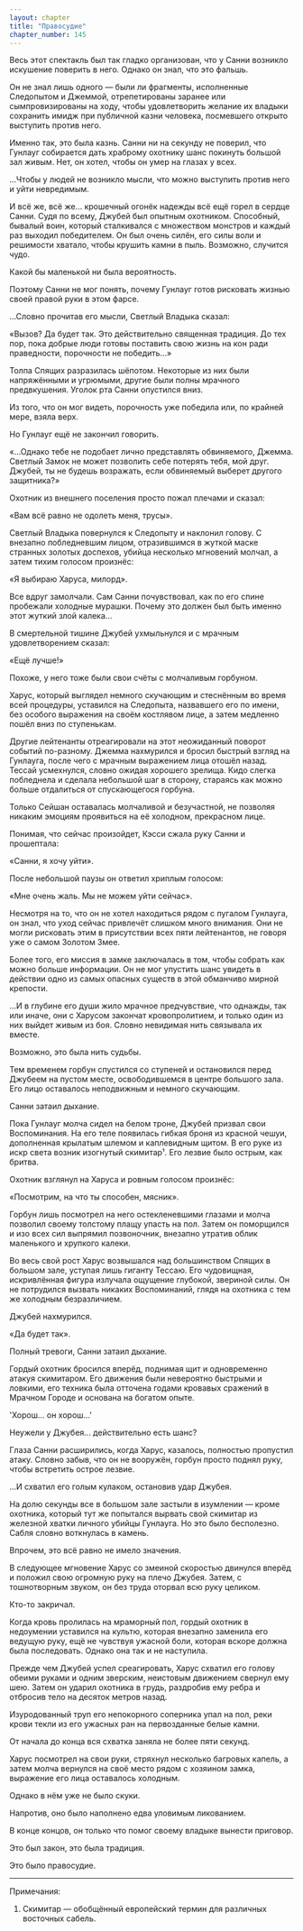 ```yaml
---
layout: chapter
title: "Правосудие"
chapter_number: 145
---
```


Весь этот спектакль был так гладко организован, что у Санни возникло искушение поверить в него. Однако он знал, что это фальшь.

Он не знал лишь одного — были ли фрагменты, исполненные Следопытом и Джеммой, отрепетированы заранее или сымпровизированы на ходу, чтобы удовлетворить желание их владыки сохранить имидж при публичной казни человека, посмевшего открыто выступить против него.

Именно так, это была казнь. Санни ни на секунду не поверил, что Гунлауг собирается дать храброму охотнику шанс покинуть большой зал живым. Нет, он хотел, чтобы он умер на глазах у всех.

...Чтобы у людей не возникло мысли, что можно выступить против него и уйти невредимым.

И всё же, всё же... крошечный огонёк надежды всё ещё горел в сердце Санни. Судя по всему, Джубей был опытным охотником. Способный, бывалый воин, который сталкивался с множеством монстров и каждый раз выходил победителем. Он был очень силён, его силы воли и решимости хватало, чтобы крушить камни в пыль. Возможно, случится чудо.

Какой бы маленькой ни была вероятность.

Поэтому Санни не мог понять, почему Гунлауг готов рисковать жизнью своей правой руки в этом фарсе.

...Словно прочитав его мысли, Светлый Владыка сказал:

«Вызов? Да будет так. Это действительно священная традиция. До тех пор, пока добрые люди готовы поставить свою жизнь на кон ради праведности, порочности не победить...»

Толпа Спящих разразилась шёпотом. Некоторые из них были напряжёнными и угрюмыми, другие были полны мрачного предвкушения. Уголок рта Санни опустился вниз.

Из того, что он мог видеть, порочность уже победила или, по крайней мере, взяла верх.

Но Гунлауг ещё не закончил говорить.

«...Однако тебе не подобает лично представлять обвиняемого, Джемма. Светлый Замок не может позволить себе потерять тебя, мой друг. Джубей, ты не будешь возражать, если обвиняемый выберет другого защитника?»

Охотник из внешнего поселения просто пожал плечами и сказал:

«Вам всё равно не одолеть меня, трусы».

Светлый Владыка повернулся к Следопыту и наклонил голову. С внезапно побледневшим лицом, отразившимся в жуткой маске странных золотых доспехов, убийца несколько мгновений молчал, а затем тихим голосом произнёс:

«Я выбираю Харуса, милорд».

Все вдруг замолчали. Сам Санни почувствовал, как по его спине пробежали холодные мурашки. Почему это должен был быть именно этот жуткий злой калека...

В смертельной тишине Джубей ухмыльнулся и с мрачным удовлетворением сказал:

«Ещё лучше!»

Похоже, у него тоже были свои счёты с молчаливым горбуном.

Харус, который выглядел немного скучающим и стеснённым во время всей процедуры, уставился на Следопыта, назвавшего его по имени, без особого выражения на своём костлявом лице, а затем медленно пошёл вниз по ступенькам.

Другие лейтенанты отреагировали на этот неожиданный поворот событий по-разному. Джемма нахмурился и бросил быстрый взгляд на Гунлауга, после чего с мрачным выражением лица отошёл назад. Тессай усмехнулся, словно ожидая хорошего зрелища. Кидо слегка побледнела и сделала небольшой шаг в сторону, стараясь как можно больше отдалиться от спускающегося горбуна.

Только Сейшан оставалась молчаливой и безучастной, не позволяя никаким эмоциям проявиться на её холодном, прекрасном лице.

Понимая, что сейчас произойдет, Кэсси сжала руку Санни и прошептала:

«Санни, я хочу уйти».

После небольшой паузы он ответил хриплым голосом:

«Мне очень жаль. Мы не можем уйти сейчас».

Несмотря на то, что он не хотел находиться рядом с пугалом Гунлауга, он знал, что уход сейчас привлечёт слишком много внимания. Они не могли рисковать этим в присутствии всех пяти лейтенантов, не говоря уже о самом Золотом Змее.

Более того, его миссия в замке заключалась в том, чтобы собрать как можно больше информации. Он не мог упустить шанс увидеть в действии одно из самых опасных существ в этой обманчиво мирной крепости.

...И в глубине его души жило мрачное предчувствие, что однажды, так или иначе, они с Харусом закончат кровопролитием, и только один из них выйдет живым из боя. Словно невидимая нить связывала их вместе.

Возможно, это была нить судьбы.

Тем временем горбун спустился со ступеней и остановился перед Джубеем на пустом месте, освободившемся в центре большого зала. Его лицо оставалось неподвижным и немного скучающим.

Санни затаил дыхание.

Пока Гунлауг молча сидел на белом троне, Джубей призвал свои Воспоминания. На его теле появилась гибкая броня из красной чешуи, дополненная крылатым шлемом и каплевидным щитом. В его руке из искр света возник изогнутый скимитар¹. Его лезвие было острым, как бритва.

Охотник взглянул на Харуса и ровным голосом произнёс:

«Посмотрим, на что ты способен, мясник».

Горбун лишь посмотрел на него остекленевшими глазами и молча позволил своему толстому плащу упасть на пол. Затем он поморщился и изо всех сил выпрямил позвоночник, внезапно утратив облик маленького и хрупкого калеки.

Во весь свой рост Харус возвышался над большинством Спящих в большом зале, уступая лишь гиганту Тессаю. Его чудовищная, искривлённая фигура излучала ощущение глубокой, звериной силы. Он не потрудился вызвать никаких Воспоминаний, глядя на охотника с тем же холодным безразличием.

Джубей нахмурился.

«Да будет так».

Полный тревоги, Санни затаил дыхание.

Гордый охотник бросился вперёд, поднимая щит и одновременно атакуя скимитаром. Его движения были невероятно быстрыми и ловкими, его техника была отточена годами кровавых сражений в Мрачном Городе и основана на богатом опыте.

'Хорош... он хорош...'

Неужели у Джубея... действительно есть шанс?

Глаза Санни расширились, когда Харус, казалось, полностью пропустил атаку. Словно забыв, что он не вооружён, горбун просто поднял руку, чтобы встретить острое лезвие.

...И схватил его голым кулаком, остановив удар Джубея.

На долю секунды все в большом зале застыли в изумлении — кроме охотника, который тут же попытался вырвать свой скимитар из железной хватки личного убийцы Гунлауга. Но это было бесполезно. Сабля словно воткнулась в камень.

Впрочем, это всё равно не имело значения.

В следующее мгновение Харус со змеиной скоростью двинулся вперёд и положил свою огромную руку на плечо Джубея. Затем, с тошнотворным звуком, он без труда оторвал всю руку целиком.

Кто-то закричал.

Когда кровь пролилась на мраморный пол, гордый охотник в недоумении уставился на культю, которая внезапно заменила его ведущую руку, ещё не чувствуя ужасной боли, которая вскоре должна была последовать. Однако она так и не наступила.

Прежде чем Джубей успел среагировать, Харус схватил его голову обеими руками и одним зверским, неистовым движением свернул ему шею. Затем он ударил охотника в грудь, раздробив ему ребра и отбросив тело на десяток метров назад.

Изуродованный труп его непокорного соперника упал на пол, реки крови текли из его ужасных ран на первозданные белые камни.

От начала до конца вся схватка заняла не более пяти секунд.

Харус посмотрел на свои руки, стряхнул несколько багровых капель, а затем молча вернулся на своё место рядом с хозяином замка, выражение его лица оставалось холодным.

Однако в нём уже не было скуки.

Напротив, оно было наполнено едва уловимым ликованием.

В конце концов, он только что помог своему владыке вынести приговор.

Это был закон, это была традиция.

Это было правосудие.

***

Примечания:

1. Скимитар — обобщённый европейский термин для различных восточных сабель.